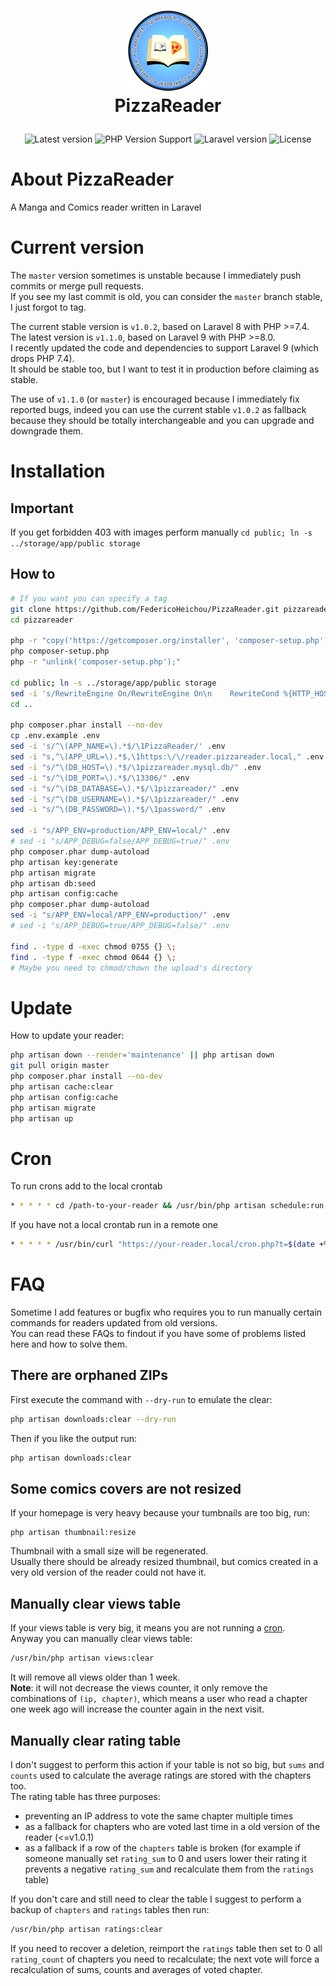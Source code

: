 # <p align="center">![PizzaReader Logo](storage/app/public/img/logo/PizzaReader-128.png)<br />PizzaReader</p>
<p align="center">
    <img alt="Latest version" src="https://img.shields.io/badge/stable-v1.1.0-blue">
    <img alt="PHP Version Support" src="https://img.shields.io/badge/php-%3E%3D8.0-blue">
    <img alt="Laravel version" src="https://img.shields.io/badge/laravel-%5E9.19-lime">
    <img alt="License" src="https://img.shields.io/badge/license-Apache 2-green"></p>

# About PizzaReader
A Manga and Comics reader written in Laravel

# Current version
The `master` version sometimes is unstable because I immediately push commits or merge pull requests.  
If you see my last commit is old, you can consider the `master` branch stable, I just forgot to tag.

The current stable version is `v1.0.2`, based on Laravel 8 with PHP >=7.4.  
The latest version is `v1.1.0`, based on Laravel 9 with PHP >=8.0.  
I recently updated the code and dependencies to support Laravel 9 (which drops PHP 7.4).  
It should be stable too, but I want to test it in production before claiming as stable.

The use of `v1.1.0` (or `master`) is encouraged because I immediately fix reported bugs, indeed you can use the current stable `v1.0.2` as fallback because they should be totally interchangeable and you can upgrade and downgrade them.

# Installation
## Important
If you get forbidden 403 with images perform manually `cd public; ln -s ../storage/app/public storage`

## How to
```bash
# If you want you can specify a tag
git clone https://github.com/FedericoHeichou/PizzaReader.git pizzareader
cd pizzareader

php -r "copy('https://getcomposer.org/installer', 'composer-setup.php');"
php composer-setup.php
php -r "unlink('composer-setup.php');"

cd public; ln -s ../storage/app/public storage
sed -i 's/RewriteEngine On/RewriteEngine On\n    RewriteCond %{HTTP_HOST} ^\(.+\)\\.reader\\.pizzareader\\.local$   [NC]\n    RewriteRule ^\(.*\)$ https:\/\/reader\\.pizzareader\\.local%{REQUEST_URI} [R=301,QSA,NC,L]/g' .htaccess
cd ..

php composer.phar install --no-dev
cp .env.example .env
sed -i 's/^\(APP_NAME=\).*$/\1PizzaReader/' .env
sed -i "s,^\(APP_URL=\).*$,\1https:\/\/reader.pizzareader.local," .env
sed -i "s/^\(DB_HOST=\).*$/\1pizzareader.mysql.db/" .env
sed -i "s/^\(DB_PORT=\).*$/\13306/" .env
sed -i "s/^\(DB_DATABASE=\).*$/\1pizzareader/" .env
sed -i "s/^\(DB_USERNAME=\).*$/\1pizzareader/" .env
sed -i "s/^\(DB_PASSWORD=\).*$/\1password/" .env

sed -i "s/APP_ENV=production/APP_ENV=local/" .env
# sed -i "s/APP_DEBUG=false/APP_DEBUG=true/" .env
php composer.phar dump-autoload
php artisan key:generate
php artisan migrate
php artisan db:seed
php artisan config:cache
php composer.phar dump-autoload
sed -i "s/APP_ENV=local/APP_ENV=production/" .env
# sed -i "s/APP_DEBUG=true/APP_DEBUG=false/" .env

find . -type d -exec chmod 0755 {} \;
find . -type f -exec chmod 0644 {} \;
# Maybe you need to chmod/chown the upload's directory
```

# Update
How to update your reader:
```bash
php artisan down --render='maintenance' || php artisan down
git pull origin master
php composer.phar install --no-dev
php artisan cache:clear
php artisan config:cache
php artisan migrate
php artisan up
```
# Cron
To run crons add to the local crontab
```bash
* * * * * cd /path-to-your-reader && /usr/bin/php artisan schedule:run >> /dev/null 2>&1
```

If you have not a local crontab run in a remote one
```bash
* * * * * /usr/bin/curl "https://your-reader.local/cron.php?t=$(date +%s)" 2>&1
```

# FAQ
Sometime I add features or bugfix who requires you to run manually certain commands for readers updated from old versions.  
You can read these FAQs to findout if you have some of problems listed here and how to solve them.

## There are orphaned ZIPs
First execute the command with `--dry-run` to emulate the clear:
```bash
php artisan downloads:clear --dry-run
```
Then if you like the output run:
```bash
php artisan downloads:clear
```

## Some comics covers are not resized
If your homepage is very heavy because your tumbnails are too big, run:
```
php artisan thumbnail:resize
```
Thumbnail with a small size will be regenerated.  
Usually there should be already resized thumbnail, but comics created in a very old version of the reader could not have it.

## Manually clear views table
If your views table is very big, it means you are not running a [cron](#cron).  
Anyway you can manually clear views table:
```bash
/usr/bin/php artisan views:clear
```
It will remove all views older than 1 week.  
**Note**: it will not decrease the views counter, it only remove the combinations of `(ip, chapter)`, which means a user who read a chapter one week ago will increase the counter again in the next visit.

## Manually clear rating table
I don't suggest to perform this action if your table is not so big, but `sums` and `counts` used to calculate the average ratings are stored with the chapters too.  
The rating table has three purposes:
- preventing an IP address to vote the same chapter multiple times
- as a fallback for chapters who are voted last time in a old version of the reader (<=v1.0.1)
- as a fallback if a row of the `chapters` table is broken (for example if someone manually set `rating_sum` to 0 and users lower their rating it prevents a negative `rating_sum` and recalculate them from the `ratings` table)

If you don't care and still need to clear the table I suggest to perform a backup of `chapters` and `ratings` tables then run:
```bash
/usr/bin/php artisan ratings:clear
```
If you need to recover a deletion, reimport the `ratings` table then set to 0 all `rating_count` of chapters you need to recalculate; the next vote will force a recalculation of sums, counts and averages of voted chapter.
